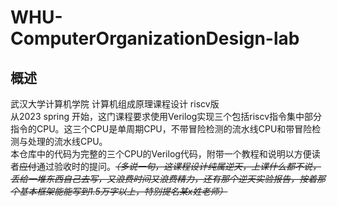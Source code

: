 # WHU-ComputerOrganizationDesign-lab
## 概述
武汉大学计算机学院 计算机组成原理课程设计 riscv版<br>
从2023 spring 开始，这门课程要求使用Verilog实现三个包括riscv指令集中部分指令的CPU。这三个CPU是单周期CPU，不带冒险检测的流水线CPU和带冒险检测与处理的流水线CPU。<br>
本仓库中的代码为完整的三个CPU的Verilog代码，附带一个教程和说明以方便读者~~应付~~通过验收时的提问。~~*（多说一句，这课程设计纯属逆天，上课什么都不说，丢给一堆东西自己去写，又浪费时间又浪费精力，还有那个逆天实验报告，按着那个基本框架能能写到1.5万字以上，特别提名某x姓老师）*~~<br>
